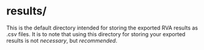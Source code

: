 results/
===

This is the default directory intended for storing the exported RVA results as .csv files.
It is to note that using this directory for storing your exported results is not *necessary*, but *recommended*.
